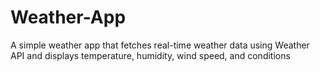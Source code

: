 # Weather-App
A simple weather app that fetches real-time weather data using Weather API and displays temperature, humidity, wind speed, and conditions
